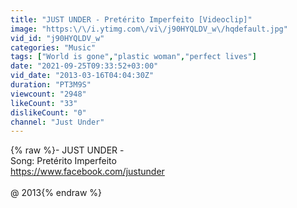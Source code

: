 ```yaml
---
title: "JUST UNDER - Pretérito Imperfeito [Videoclip]"
image: "https:\/\/i.ytimg.com\/vi\/j90HYQLDV_w\/hqdefault.jpg"
vid_id: "j90HYQLDV_w"
categories: "Music"
tags: ["World is gone","plastic woman","perfect lives"]
date: "2021-09-25T09:33:52+03:00"
vid_date: "2013-03-16T04:04:30Z"
duration: "PT3M9S"
viewcount: "2948"
likeCount: "33"
dislikeCount: "0"
channel: "Just Under"
---
```

{% raw %}- JUST UNDER - <br />Song: Pretérito Imperfeito<br /><a rel="nofollow" target="blank" href="https://www.facebook.com/justunder">https://www.facebook.com/justunder</a><br /><br />@ 2013{% endraw %}
